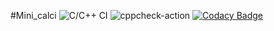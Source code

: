 #Mini_calci
![C/C++ CI](https://github.com/99002768/caluclator/workflows/C/C++%20CI/badge.svg)
![cppcheck-action](https://github.com/99002785/Mini_Calci/workflows/cppcheck-action/badge.svg)
[![Codacy Badge](https://app.codacy.com/project/badge/Grade/f167b49a564a4aa29ff3eaf6cf27eadb)](https://www.codacy.com/gh/99002785/Mini_Calci/dashboard?utm_source=github.com&amp;utm_medium=referral&amp;utm_content=99002785/Mini_Calci&amp;utm_campaign=Badge_Grade)
